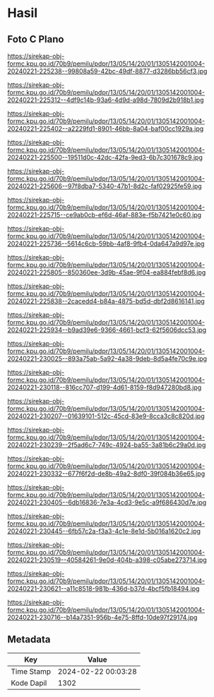 # Hasil

## Foto C Plano

https://sirekap-obj-formc.kpu.go.id/70b9/pemilu/pdpr/13/05/14/20/01/1305142001004-20240221-225238--99808a59-42bc-49df-8877-d3286bb56cf3.jpg

https://sirekap-obj-formc.kpu.go.id/70b9/pemilu/pdpr/13/05/14/20/01/1305142001004-20240221-225312--4df9c14b-93a6-4d9d-a98d-7809d2b918b1.jpg

https://sirekap-obj-formc.kpu.go.id/70b9/pemilu/pdpr/13/05/14/20/01/1305142001004-20240221-225402--a2229fd1-8901-46bb-8a04-baf00cc1929a.jpg

https://sirekap-obj-formc.kpu.go.id/70b9/pemilu/pdpr/13/05/14/20/01/1305142001004-20240221-225500--19511d0c-42dc-42fa-9ed3-6b7c301678c9.jpg

https://sirekap-obj-formc.kpu.go.id/70b9/pemilu/pdpr/13/05/14/20/01/1305142001004-20240221-225606--97f8dba7-5340-47b1-8d2c-faf02925fe59.jpg

https://sirekap-obj-formc.kpu.go.id/70b9/pemilu/pdpr/13/05/14/20/01/1305142001004-20240221-225715--ce9ab0cb-ef6d-46af-883e-f5b7421e0c60.jpg

https://sirekap-obj-formc.kpu.go.id/70b9/pemilu/pdpr/13/05/14/20/01/1305142001004-20240221-225736--5614c6cb-59bb-4af8-9fb4-0da647a9d97e.jpg

https://sirekap-obj-formc.kpu.go.id/70b9/pemilu/pdpr/13/05/14/20/01/1305142001004-20240221-225805--850360ee-3d9b-45ae-9f04-ea884febf8d6.jpg

https://sirekap-obj-formc.kpu.go.id/70b9/pemilu/pdpr/13/05/14/20/01/1305142001004-20240221-225838--2cacedd4-b84a-4875-bd5d-dbf2d8616141.jpg

https://sirekap-obj-formc.kpu.go.id/70b9/pemilu/pdpr/13/05/14/20/01/1305142001004-20240221-225934--b9ad39e6-9366-4661-bcf3-62f5606dcc53.jpg

https://sirekap-obj-formc.kpu.go.id/70b9/pemilu/pdpr/13/05/14/20/01/1305142001004-20240221-230025--893a75ab-5a92-4a38-9deb-8d5a4fe70c9e.jpg

https://sirekap-obj-formc.kpu.go.id/70b9/pemilu/pdpr/13/05/14/20/01/1305142001004-20240221-230118--816cc707-d199-4d61-8159-f8d947280bd8.jpg

https://sirekap-obj-formc.kpu.go.id/70b9/pemilu/pdpr/13/05/14/20/01/1305142001004-20240221-230207--01639101-512c-45cd-83e9-8cca3c8c820d.jpg

https://sirekap-obj-formc.kpu.go.id/70b9/pemilu/pdpr/13/05/14/20/01/1305142001004-20240221-230239--2f5ad6c7-749c-4924-ba55-3a81b6c29a0d.jpg

https://sirekap-obj-formc.kpu.go.id/70b9/pemilu/pdpr/13/05/14/20/01/1305142001004-20240221-230332--677f6f2d-de8b-49a2-8df0-39f084b36e65.jpg

https://sirekap-obj-formc.kpu.go.id/70b9/pemilu/pdpr/13/05/14/20/01/1305142001004-20240221-230405--6db16836-7e3a-4cd3-9e5c-a9f686430d7e.jpg

https://sirekap-obj-formc.kpu.go.id/70b9/pemilu/pdpr/13/05/14/20/01/1305142001004-20240221-230445--6fb57c2a-f3a3-4c1e-8e1d-5b016a1620c2.jpg

https://sirekap-obj-formc.kpu.go.id/70b9/pemilu/pdpr/13/05/14/20/01/1305142001004-20240221-230519--40584261-9e0d-404b-a398-c05abe273714.jpg

https://sirekap-obj-formc.kpu.go.id/70b9/pemilu/pdpr/13/05/14/20/01/1305142001004-20240221-230621--a11c8518-981b-436d-b37d-4bcf5fb18494.jpg

https://sirekap-obj-formc.kpu.go.id/70b9/pemilu/pdpr/13/05/14/20/01/1305142001004-20240221-230716--b14a7351-956b-4e75-8ffd-10de97f29174.jpg


## Metadata

| Key        | Value               |
| ---------- | ------------------- |
| Time Stamp | 2024-02-22 00:03:28 |
| Kode Dapil | 1302                |



